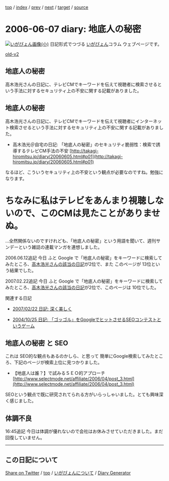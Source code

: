 [top](../index.html) 
 / [index](index.html) 
 / [prev](ig060606.html) 
 / [next](ig060608.html) 
 / [target](https://igapyon.github.io/diary/2006/ig060607.html) 
 / [source](https://github.com/igapyon/diary/blob/gh-pages/2006/ig060607.html.src.md) 

2006-06-07 diary: 地底人の秘密
=====================================================================================================
[![いがぴょん画像(小)](https://igapyon.github.io/diary/images/iga200306s.jpg "いがぴょん")](https://igapyon.github.io/diary/memo/memoigapyon.html) 日記形式でつづる [いがぴょん](https://igapyon.github.io/diary/memo/memoigapyon.html)コラム ウェブページです。

[old-v2](ig060607-orig.html)

## 地底人の秘密

高木浩光さんの日記に、テレビCMでキーワードを伝えて視聴者に検索させるという手法に対するセキュリティ上の不安に関する記載がありました。


## 地底人の秘密

高木浩光さんの日記に、テレビCMでキーワードを伝えて視聴者にインターネット検索させるという手法に対するセキュリティ上の不安に関する記載がありました。

* 高木浩光＠自宅の日記: 「地底人の秘密」のセキュリティ脆弱性：検索で誘導するテレビCM手法の不安
  [http://takagi-hiromitsu.jp/diary/20060605.html#p01](http://takagi-hiromitsu.jp/diary/20060605.html#p01)

なるほど、こういうセキュリティ上の不安という観点が必要なのですね。勉強になります。
# ちなみに私はテレビをあんまり視聴しないので、このCMは見たことがありませぬ。

…全然関係ないのですけれども、「地底人の秘密」という用語を聞いて、週刊サンデーという雑誌の連載マンガを連想しました。

2006.06.12追記 今日 ふと Google で「地底人の秘密」をキーワードに検索してみたところ、[高木浩光さんの該当の日記](http://takagi-hiromitsu.jp/diary/20060605.html)が2位で、また このページが 13位という結果でした。

2007.02.22追記 今日 ふと Google で「地底人の秘密」をキーワードに検索してみたところ、[高木浩光さんの該当の日記](http://takagi-hiromitsu.jp/diary/20060605.html)が2位で、このページは 10位でした。

関連する日記

* [2007/02/22 日記: 深く美しく](../2007/ig070222.html)
  
* [2004/10/25 日記: 「ゴッゴル」をGoogleでヒットさせるSEOコンテストというゲーム](../2004/ig041025.html)

## 地底人の秘密 と SEO

これは SEO的な観点もあるのかしら、と思って 簡単にGoogle検索してみたところ、下記のページが検索上位に見つかりました。

* 【地底人は誰？】で試みるＳＥＯ的アプローチ
  [http://www.selectmode.net/affiliate/2006/04/post_3.html](http://www.selectmode.net/affiliate/2006/04/post_3.html)

SEOという観点で既に研究されてられる方がいらっしゃいました。とても興味深く感じました。

## 体調不良

16:45追記 今日は体調が優れないので会社はお休みさせていただきました。まだ回復していません。


----------------------------------------------------------------------------------------------------

## この日記について

[Share on Twitter](https://twitter.com/intent/tweet?hashtags=igapyon%2Cdiary%2C%E3%81%84%E3%81%8C%E3%81%B4%E3%82%87%E3%82%93&text=%E5%9C%B0%E5%BA%95%E4%BA%BA%E3%81%AE%E7%A7%98%E5%AF%86&url=https%3A%2F%2Figapyon.github.io%2Fdiary%2F2006%2Fig060607.html) / [top](../index.html) / [いがぴょんについて](https://igapyon.github.io/diary/memo/memoigapyon.html) / [Diary Generator](https://github.com/igapyon/igapyonv3)
